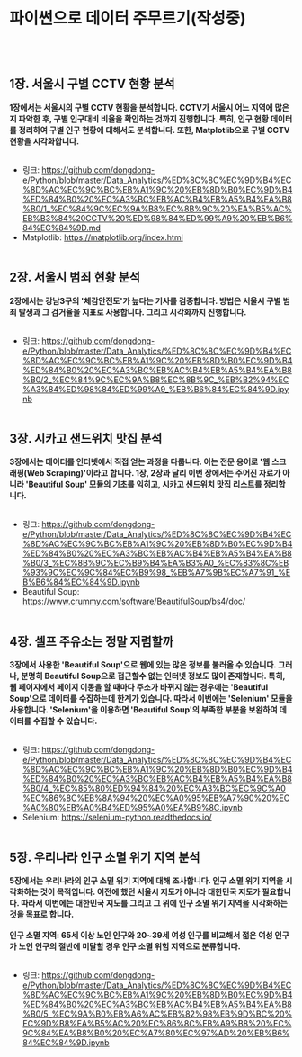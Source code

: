 
# **파이썬으로 데이터 주무르기(작성중)**
<br></br>
## **1장. 서울시 구별 CCTV 현황 분석**
**1장에서는 서울시의 구별 CCTV 현황을 분석합니다. CCTV가 서울시 어느 지역에 많은지 파악한 후, 구별 인구대비 비율을 확인하는 것까지 진행합니다. 특히, 인구 현황 데이터를 정리하여 구별 인구 현황에 대해서도 분석합니다. 또한, Matplotlib으로 구별 CCTV 현황을 시각화합니다.**
<br></br>
* 링크: https://github.com/dongdong-e/Python/blob/master/Data_Analytics/%ED%8C%8C%EC%9D%B4%EC%8D%AC%EC%9C%BC%EB%A1%9C%20%EB%8D%B0%EC%9D%B4%ED%84%B0%20%EC%A3%BC%EB%AC%B4%EB%A5%B4%EA%B8%B0/1_%EC%84%9C%EC%9A%B8%EC%8B%9C%20%EA%B5%AC%EB%B3%84%20CCTV%20%ED%98%84%ED%99%A9%20%EB%B6%84%EC%84%9D.md
* Matplotlib: https://matplotlib.org/index.html
<br></br>

## **2장. 서울시 범죄 현황 분석**
**2장에서는 강남3구의 '체감안전도'가 높다는 기사를 검증합니다. 방법은 서울시 구별 범죄 발생과 그 검거율을 지표로 사용합니다. 그리고 시각화까지 진행합니다.**
<br></br>
* 링크: https://github.com/dongdong-e/Python/blob/master/Data_Analytics/%ED%8C%8C%EC%9D%B4%EC%8D%AC%EC%9C%BC%EB%A1%9C%20%EB%8D%B0%EC%9D%B4%ED%84%B0%20%EC%A3%BC%EB%AC%B4%EB%A5%B4%EA%B8%B0/2_%EC%84%9C%EC%9A%B8%EC%8B%9C_%EB%B2%94%EC%A3%84%ED%98%84%ED%99%A9_%EB%B6%84%EC%84%9D.ipynb
<br></br>

## **3장. 시카고 샌드위치 맛집 분석**
**3장에서는 데이터를 인터넷에서 직접 얻는 과정을 다룹니다. 이는 전문 용어로 '웹 스크래핑(Web Scraping)'이라고 합니다. 1장, 2장과 달리 이번 장에서는 주어진 자료가 아니라 'Beautiful Soup' 모듈의 기초를 익히고, 시카고 샌드위치 맛집 리스트를 정리합니다.**
<br></br>
* 링크: https://github.com/dongdong-e/Python/blob/master/Data_Analytics/%ED%8C%8C%EC%9D%B4%EC%8D%AC%EC%9C%BC%EB%A1%9C%20%EB%8D%B0%EC%9D%B4%ED%84%B0%20%EC%A3%BC%EB%AC%B4%EB%A5%B4%EA%B8%B0/3_%EC%8B%9C%EC%B9%B4%EA%B3%A0_%EC%83%8C%EB%93%9C%EC%9C%84%EC%B9%98_%EB%A7%9B%EC%A7%91_%EB%B6%84%EC%84%9D.ipynb
* Beautiful Soup: https://www.crummy.com/software/BeautifulSoup/bs4/doc/
<br></br>

## **4장. 셀프 주유소는 정말 저렴할까**
**3장에서 사용한 'Beautiful Soup'으로 웹에 있는 많은 정보를 불러올 수 있습니다. 그러나, 분명히 Beautiful Soup으로 접근할수 없는 인터넷 정보도 많이 존재합니다. 특히, 웹 페이지에서 페이지 이동을 할 때마다 주소가 바뀌지 않는 경우에는 'Beautiful Soup'으로 데이터를 수집하는데 한계가 있습니다. 따라서 이번에는 'Selenium' 모듈을 사용합니다. 'Selenium'을 이용하면 'Beautiful Soup'의 부족한 부분을 보완하여 데이터를 수집할 수 있습니다.**
<br></br>
* 링크: https://github.com/dongdong-e/Python/blob/master/Data_Analytics/%ED%8C%8C%EC%9D%B4%EC%8D%AC%EC%9C%BC%EB%A1%9C%20%EB%8D%B0%EC%9D%B4%ED%84%B0%20%EC%A3%BC%EB%AC%B4%EB%A5%B4%EA%B8%B0/4_%EC%85%80%ED%94%84%20%EC%A3%BC%EC%9C%A0%EC%86%8C%EB%8A%94%20%EC%A0%95%EB%A7%90%20%EC%A0%80%EB%A0%B4%ED%95%A0%EA%B9%8C.ipynb
* Selenium: https://selenium-python.readthedocs.io/
<br></br>

## **5장. 우리나라 인구 소멸 위기 지역 분석**
**5장에서는 우리나라의 인구 소멸 위기 지역에 대해 조사합니다. 인구 소멸 위기 지역을 시각화하는 것이 목적입니다. 이전에 했던 서울시 지도가 아니라 대한민국 지도가 필요합니다. 따라서 이번에는 대한민국 지도를 그리고 그 위에 인구 소멸 위기 지역을 시각화하는 것을 목표로 합니다.**
<br></br>
**인구 소멸 지역: 65세 이상 노인 인구와 20~39세 여성 인구를 비교해서 젊은 여성 인구가 노인 인구의 절반에 미달할 경우 인구 소멸 위험 지역으로 분류합니다.**
<br></br>
* 링크: https://github.com/dongdong-e/Python/blob/master/Data_Analytics/%ED%8C%8C%EC%9D%B4%EC%8D%AC%EC%9C%BC%EB%A1%9C%20%EB%8D%B0%EC%9D%B4%ED%84%B0%20%EC%A3%BC%EB%AC%B4%EB%A5%B4%EA%B8%B0/5_%EC%9A%B0%EB%A6%AC%EB%82%98%EB%9D%BC%20%EC%9D%B8%EA%B5%AC%20%EC%86%8C%EB%A9%B8%20%EC%9C%84%EA%B8%B0%20%EC%A7%80%EC%97%AD%20%EB%B6%84%EC%84%9D.ipynb
